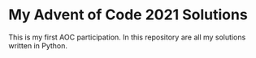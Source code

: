 # My Advent of Code 2021 Solutions

This is my first AOC participation. In this repository are all my solutions written in Python.
